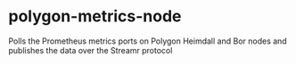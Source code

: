 # polygon-metrics-node
Polls the Prometheus metrics ports on Polygon Heimdall and Bor nodes and publishes the data over the Streamr protocol
